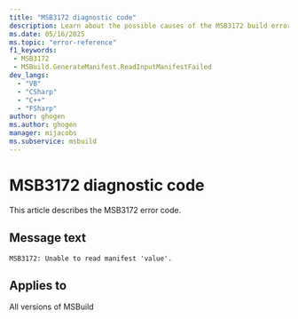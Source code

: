 ```yaml
---
title: "MSB3172 diagnostic code"
description: Learn about the possible causes of the MSB3172 build error, and get troubleshooting tips.
ms.date: 05/16/2025
ms.topic: "error-reference"
f1_keywords:
 - MSB3172
 - MSBuild.GenerateManifest.ReadInputManifestFailed
dev_langs:
  - "VB"
  - "CSharp"
  - "C++"
  - "FSharp"
author: ghogen
ms.author: ghogen
manager: mijacobs
ms.subservice: msbuild
---
```


# MSB3172 diagnostic code

<!-- :::ErrorDefinitionDescription::: -->
<!-- :::editable-content name="introDescription"::: -->
This article describes the MSB3172 error code.
<!-- :::editable-content-end::: -->

## Message text

<!-- :::editable-content name="messageText"::: -->
`MSB3172: Unable to read manifest 'value'.`
<!-- :::editable-content-end::: -->
<!-- MSB3172: Unable to read manifest '{0}'. {1} -->

<!-- :::editable-content name="postOutputDescription"::: -->
<!--
{StrBegin="MSB3172: "}
-->
<!-- :::editable-content-end::: -->
<!-- :::ErrorDefinitionDescription-end::: -->

## Applies to

All versions of MSBuild
